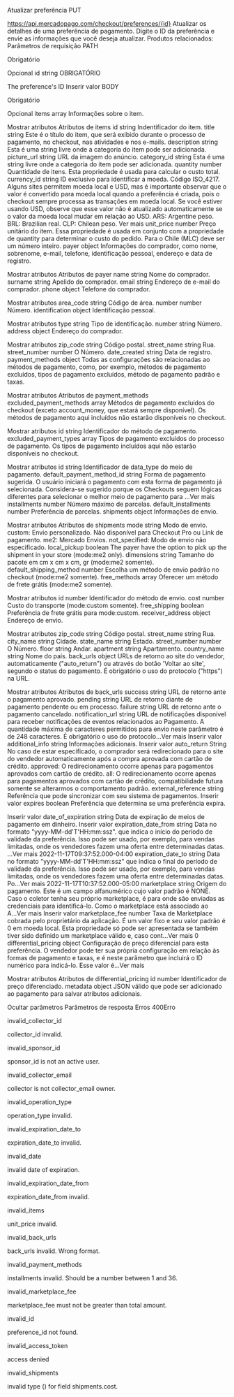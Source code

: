 Atualizar preferência
PUT

https://api.mercadopago.com/checkout/preferences/{id}
Atualizar os detalhes de uma preferência de pagamento. Digite o ID da preferência e envie as informações que você deseja atualizar.
Produtos relacionados:
Parâmetros de requisição
PATH

Obrigatório

Opcional
id
string
OBRIGATÓRIO

The preference's ID
Inserir valor
BODY

Obrigatório

Opcional
items
array
Informações sobre o item.

Mostrar atributos
Atributos de items
id
string
Indentificador do item.
title
string
Este é o título do item, que será exibido durante o processo de pagamento, no checkout, nas atividades e nos e-mails.
description
string
Esta é uma string livre onde a categoria do item pode ser adicionada.
picture_url
string
URL da imagem do anúncio.
category_id
string
Esta é uma string livre onde a categoria do item pode ser adicionada.
quantity
number
Quantidade de itens. Esta propriedade é usada para calcular o custo total.
currency_id
string
ID exclusivo para identificar a moeda. Código ISO_4217. Alguns sites permitem moeda local e USD, mas é importante observar que o valor é convertido para moeda local quando a preferência é criada, pois o checkout sempre processa as transações em moeda local. Se você estiver usando USD, observe que esse valor não é atualizado automaticamente se o valor da moeda local mudar em relação ao USD.
ARS: Argentine peso.
BRL: Brazilian real.
CLP: Chilean peso.
Ver mais
unit_price
number
Preço unitário do item. Essa propriedade é usada em conjunto com a propriedade de quantity para determinar o custo do pedido. Para o Chile (MLC) deve ser um número inteiro.
payer
object
Informações do comprador, como nome, sobrenome, e-mail, telefone, identificação pessoal, endereço e data de registro.

Mostrar atributos
Atributos de payer
name
string
Nome do comprador.
surname
string
Apelido do comprador.
email
string
Endereço de e-mail do comprador.
phone
object
Telefone do comprador.

Mostrar atributos
area_code
string
Código de área.
number
number
Número.
identification
object
Identificação pessoal.

Mostrar atributos
type
string
Tipo de identificação.
number
string
Número.
address
object
Endereço do comprador.

Mostrar atributos
zip_code
string
Código postal.
street_name
string
Rua.
street_number
number
O Número.
date_created
string
Data de registro.
payment_methods
object
Todas as configurações são relacionadas ao métodos de pagamento, como, por exemplo, métodos de pagamento excluídos, tipos de pagamento excluídos, método de pagamento padrão e taxas.

Mostrar atributos
Atributos de payment_methods
excluded_payment_methods
array
Métodos de pagamento excluídos do checkout (exceto account_money, que estará sempre disponível). Os métodos de pagamento aqui incluídos não estarão disponíveis no checkout.

Mostrar atributos
id
string
Identificador do método de pagamento.
excluded_payment_types
array
Tipos de pagamento excluídos do processo de pagamento. Os tipos de pagamento incluídos aqui não estarão disponíveis no checkout.

Mostrar atributos
id
string
Identificador de data_type do meio de pagamento.
default_payment_method_id
string
Forma de pagamento sugerida. O usuário iniciará o pagamento com esta forma de pagamento já selecionada. Considera-se sugerido porque os Checkouts seguem lógicas diferentes para selecionar o melhor meio de pagamento para ...Ver mais
installments
number
Número máximo de parcelas.
default_installments
number
Preferência de parcelas.
shipments
object
Informações de envio.

Mostrar atributos
Atributos de shipments
mode
string
Modo de envio.
custom: Envio personalizado. Não disponível para Checkout Pro ou Link de pagamento.
me2: Mercado Envios.
not_specified: Modo de envio não especificado.
local_pickup
boolean
The payer have the option to pick up the shipment in your store (mode:me2 only).
dimensions
string
Tamanho do pacote em cm x cm x cm, gr (mode:me2 somente).
default_shipping_method
number
Escolha um método de envio padrão no checkout (mode:me2 somente).
free_methods
array
Oferecer um método de frete grátis (mode:me2 somente).

Mostrar atributos
id
number
Identificador do método de envio.
cost
number
Custo do transporte (mode:custom somente).
free_shipping
boolean
Preferência de frete grátis para mode:custom.
receiver_address
object
Endereço de envio.

Mostrar atributos
zip_code
string
Código postal.
street_name
string
Rua.
city_name
string
Cidade.
state_name
string
Estado.
street_number
number
O Número.
floor
string
Andar.
apartment
string
Apartamento.
country_name
string
Nome do país.
back_urls
object
URLs de retorno ao site do vendedor, automaticamente ("auto_return") ou através do botão 'Voltar ao site', segundo o status do pagamento. É obrigatório o uso do protocolo ("https") na URL.

Mostrar atributos
Atributos de back_urls
success
string
URL de retorno ante o pagamento aprovado.
pending
string
URL de retorno diante de pagamento pendente ou em processo.
failure
string
URL de retorno ante o pagamento cancelado.
notification_url
string
URL de notificações disponível para receber notificações de eventos relacionados ao Pagamento. A quantidade máxima de caracteres permitidos para envio neste parâmetro é de 248 caracteres. É obrigatório o uso do protocolo...Ver mais
Inserir valor
additional_info
string
Informações adicionais.
Inserir valor
auto_return
String
No caso de estar especificado, o comprador será redirecionado para o site do vendedor automaticamente após a compra aprovada com cartão de crédito.
approved: O redirecionamento ocorre apenas para pagamentos aprovados com cartão de crédito.
all: O redirecionamento ocorre apenas para pagamentos aprovados com cartão de crédito, compatibilidade futura somente se alterarmos o comportamento padrão.
external_reference
string
Referência que pode sincronizar com seu sistema de pagamentos.
Inserir valor
expires
boolean
Preferência que determina se uma preferência expira.

Inserir valor
date_of_expiration
string
Data de expiração de meios de pagamento em dinheiro.
Inserir valor
expiration_date_from
string
Data no formato "yyyy-MM-dd'T'HH:mm:ssz". que indica o início do período de validade da preferência. Isso pode ser usado, por exemplo, para vendas limitadas, onde os vendedores fazem uma oferta entre determinadas datas. ...Ver mais
2022-11-17T09:37:52.000-04:00
expiration_date_to
string
Data no formato "yyyy-MM-dd'T'HH:mm:ssz" que indica o final do período de validade da preferência. Isso pode ser usado, por exemplo, para vendas limitadas, onde os vendedores fazem uma oferta entre determinadas datas. Po...Ver mais
2022-11-17T10:37:52.000-05:00
marketplace
string
Origem do pagamento. Este é um campo alfanumérico cujo valor padrão é NONE. Caso o coletor tenha seu próprio marketplace, é para onde são enviadas as credenciais para identificá-lo. Como o marketplace está associado ao A...Ver mais
Inserir valor
marketplace_fee
number
Taxa de Marketplace cobrada pelo proprietário da aplicação. É um valor fixo e seu valor padrão é 0 em moeda local. Esta propriedade só pode ser apresentada se também tiver sido definido um marketplace válido e, caso cont...Ver mais
0
differential_pricing
object
Configuração de preço diferencial para esta preferência. O vendedor pode ter sua própria configuração em relação às formas de pagamento e taxas, e é neste parâmetro que incluirá o ID numérico para indicá-lo. Esse valor é...Ver mais

Mostrar atributos
Atributos de differential_pricing
id
number
Identificador de preço diferenciado.
metadata
object
JSON válido que pode ser adicionado ao pagamento para salvar atributos adicionais.

Ocultar parâmetros
Parâmetros de resposta
Erros
400Erro

invalid_collector_id

collector_id invalid.

invalid_sponsor_id

sponsor_id is not an active user.

invalid_collector_email

collector is not collector_email owner.

invalid_operation_type

operation_type invalid.

invalid_expiration_date_to

expiration_date_to invalid.

invalid_date

invalid date of expiration.

invalid_expiration_date_from

expiration_date_from invalid.

invalid_items

unit_price invalid.

invalid_back_urls

back_urls invalid. Wrong format.

invalid_payment_methods

installments invalid. Should be a number between 1 and 36.

invalid_marketplace_fee

marketplace_fee must not be greater than total amount.

invalid_id

preference_id not found.

invalid_access_token

access denied

invalid_shipments

invalid type (<type>) for field shipments.cost.